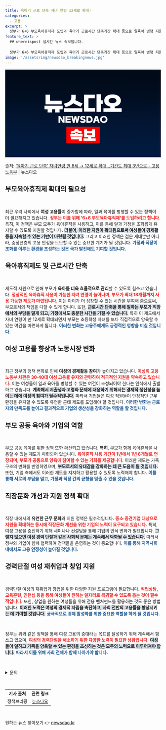 ```yaml
---
title: 육아기 근로 단축 자녀 연령 12세로 확대!
categories:
  - 고용
excerpt: >
  정부가 6+6 부모육아휴직제 도입과 육아기 근로시간 단축기간 확대 등으로 일육아 병행 지원을 적극 확대하기로…
feature_text: >
  ## whereispost 실시간 뉴스 속보입니다.

  정부가 6+6 부모육아휴직제 도입과 육아기 근로시간 단축기간 확대 등으로 일육아 병행 지원을 적극 확대하기로…
image: '/assets/img/newsdao_breakingnews.jpg'
---
```


![뉴스다오 속보](/assets/img/newsdao_breakingnews.jpg)

<p>출처: <a href="https://newsdao.kr/2160" rel="dofollow">‘육아기 근로 단축’ 자녀연령 만 8세 → 12세로 확대…기간도 최대 3년으로 - 고용노동부</a> | 뉴스다오</p>

<h2 data-ke-size="size26">부모육아휴직제 확대의 필요성</h2>

<p data-ke-size="size16">&nbsp;</p>

최근 우리 사회에서 **여성 고용률**이 증가함에 따라, 일과 육아를 병행할 수 있는 정책이 더 필요해지고 있습니다. <b><span style="color: #ee2323;">정부는 이를 위해 '6+6 부모육아휴직제'를 도입하려고 합니다.</span></b> 특히, 이 정책은 부모 모두가 육아휴직을 사용하고, 이를 통해 일과 가정을 조화롭게 유지할 수 있도록 지원할 것입니다. <b><span style="background-color: #21538527;">더불어, 이러한 지원이 확대됨으로써 여성들이 경제활동을 지속할 수 있는 기반이 마련될 것입니다.</span></b> 그리고 이러한 정책은 젊은 세대뿐만 아니라, 중장년층의 고용 안정을 도모할 수 있는 중요한 계기가 될 것입니다. <b><span style="color: #1a5490;">가정과 직장이 조화를 이루는 환경을 조성하는 것은 국가 발전에도 기여할 것입니다.</span></b>

<h2 data-ke-size="size26">육아휴직제도 및 근로시간 단축</h2>

<p data-ke-size="size16">&nbsp;</p>

제도적 지원으로 인해 부모가 <b>육아를 더욱 효율적으로 관리</b>할 수 있도록 힘쓰고 있습니다. <b><span style="color: #ee2323;">정상적인 육아휴직 사용이 가능한 자녀 연령이 늘어나며, 부모가 최대 18개월까지 사용 가능한 제도가 마련됩니다.</span></b> 이는 아이가 더 성장할 수 있는 시간을 부여해 줌으로써, 부모로서의 책임을 다할 수 있게 합니다. 또한, <b><span style="background-color: #21538527;">근로시간 단축을 통해 일하는 부모가 직장에서의 부담을 덜게 되고, 가정에서도 충분한 시간을 가질 수 있습니다.</span></b> 특히 이 제도에서 자녀 연령이 만 12세로 확대되면서 부모는 초등학생 자녀를 보다 직접적으로 양육할 수 있는 여건을 마련하게 됩니다. <b><span style="color: #1a5490;">이러한 변화는 고용주에게도 긍정적인 영향을 미칠 것입니다.</span></b>

<h2 data-ke-size="size26">여성 고용률 향상과 노동시장 변화</h2>

<p data-ke-size="size16">&nbsp;</p>

최근 정부의 정책 변화로 인해 **여성의 경제활동 참여**가 높아지고 있습니다. <b><span style="color: #ee2323;">이성희 고용노동부 차관은 30·40대 여성 고용률 유지와 관련하여 적극적인 지원을 약속하고 있습니다.</span></b> 이는 여성들이 일과 육아를 병행할 수 있는 여건이 조성되어야 한다는 인식에서 출발하고 있습니다. <b><span style="background-color: #21538527;">계속해서 저출생과 고령화 문제에 대응하기 위해서는 경제적 생산성을 높이는 데에 여성의 참여가 필수적입니다.</span></b> 따라서 기업들은 여성 직원들이 안정적인 근무 환경을 유지할 수 있도록 유연한 근태 제도를 도입해야 할 것입니다. <b><span style="color: #1a5490;">이러한 변화는 근로자의 만족도를 높이고 결과적으로 기업의 생산성을 강화하는 역할을 할 것입니다.</span></b>

<h2 data-ke-size="size26">부모 공동 육아와 기업의 역할</h2>

<p data-ke-size="size16">&nbsp;</p>

부모 공동 육아를 위한 정책 또한 확산되고 있습니다. <b>특히</b>, 부모가 함께 육아휴직을 사용할 수 있는 제도가 마련되어 있습니다. <b><span style="color: #ee2323;">육아휴직 사용 기간이 1년에서 1년 6개월로 연장되며, 부모가 공동으로 양육에 참여할 수 있는 기회를 제공합니다.</span></b> 이러한 제도는 가족 구조의 변화를 반영하였으며, <b><span style="background-color: #21538527;">부모로서의 유대감을 강화하는 데 큰 도움이 될 것입니다.</span></b> 또한, 기업 측에서도 이러한 제도를 지지하고 활용할 수 있도록 노력해야 합니다. <b><span style="color: #1a5490;">이를 통해 서로의 부담을 덜고, 가정과 직장 간의 균형을 맞출 수 있을 것입니다.</span></b>

<h2 data-ke-size="size26">직장문화 개선과 지원 정책 확대</h2>

<p data-ke-size="size16">&nbsp;</p>

직장 내에서의 **유연한 근무 문화**와 지원 정책은 필수적입니다. <b><span style="color: #ee2323;">중소·중견기업 대상으로 지원을 확대하는 동시에 직장문화 개선을 위한 기업의 노력이 요구되고 있습니다.</span></b> 특히, 여성 고용을 증진하기 위해 세미나나 컨설팅을 통해 기업의 인식 변화가 필요합니다. <b><span style="background-color: #21538527;">그렇지 않으면 여성 경력 단절과 같은 사회적 문제는 계속해서 악화될 수 있습니다.</span></b> 따라서 정부와 기업이 함께 협력하여 정책들을 운영하는 것이 중요합니다. <b><span style="color: #1a5490;">이를 통해 지역사회 내에서도 고용 안정성이 높아질 것입니다.</span></b>

<h2 data-ke-size="size26">경력단절 여성 재취업과 창업 지원</h2>

<p data-ke-size="size16">&nbsp;</p>

경력단절 여성의 재취업과 창업을 위한 다양한 지원 프로그램이 필요합니다. <b><span style="color: #ee2323;">직업상담, 교육훈련, 인턴십 등을 통해 여성들이 원하는 일자리로 복귀할 수 있도록 돕는 것이 필수적입니다.</span></b> 또한, 창업을 원하는 여성들을 위해 전용 벤처펀드를 활용하는 것도 좋은 방법입니다. <b><span style="background-color: #21538527;">이러한 노력은 여성의 경제적 자립을 촉진하고, 사회 전반의 고용률을 향상시키는 데 기여할 것입니다.</span></b> <b><span style="color: #1a5490;">궁극적으로 경제 활성화를 위한 중요한 역할을 하게 될 것입니다.</span></b>

<p data-ke-size="size16">&nbsp;</p>

정부는 위와 같은 정책을 통해 여성 고용의 증대라는 목표를 달성하기 위해 계속해서 힘쓰고 있으며, <b><span style="color: #ee2323;">여성의 경력단절을 해소하기 위한 다양한 노력이 필요한 상황입니다.</span></b> <b><span style="background-color: #21538527;">여성들이 일하고 가족을 양육할 수 있는 환경을 조성하는 것은 모두의 노력으로 이루어져야 합니다.</span></b> <b><span style="color: #1a5490;">따라서 이를 위해 사회 전체가 함께 나아가야 합니다.</span></b>

<p data-ke-size="size16">&nbsp;</p>

<details>
  <summary>문의</summary>
  <ul>
    <li><strong>고용노동부 노동시장수급대책과:</strong> 044-202-7214</li>
  </ul>
</details>

<p data-ke-size="size16">&nbsp;</p>

<table style="width: 100%;">
  <tr>
    <td style="text-align: center; height: 17px;"><b>기사 출처</b></td>
    <td style="text-align: center; height: 17px;"><b>관련 링크</b></td>
  </tr>
  <tr>
    <td style="text-align: center; height: 17px;">정책브리핑</td>
    <td style="text-align: center; height: 17px;"><a href="https://newsdao.kr/2160">뉴스다오</a></td>
  </tr>
</table>

<p data-ke-size="size16">&nbsp;</p>

 

원하는 뉴스 찾아보기 👉 <a href="https://newsdao.kr" rel="dofollow">newsdao.kr</a>



